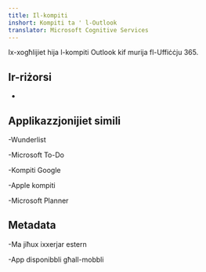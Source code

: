 ```yaml
---
title: Il-kompiti
inshort: Kompiti ta ' l-Outlook
translator: Microsoft Cognitive Services
---
```


Ix-xogħlijiet hija l-kompiti Outlook kif murija fl-Uffiċċju 365.

Ir-riżorsi
---------

-   

Applikazzjonijiet simili
--------------------

-Wunderlist

-Microsoft To-Do

-Kompiti Google

-Apple kompiti

-Microsoft Planner

Metadata
--------

-Ma jiħux ixxerjar estern

-App disponibbli għall-mobbli


